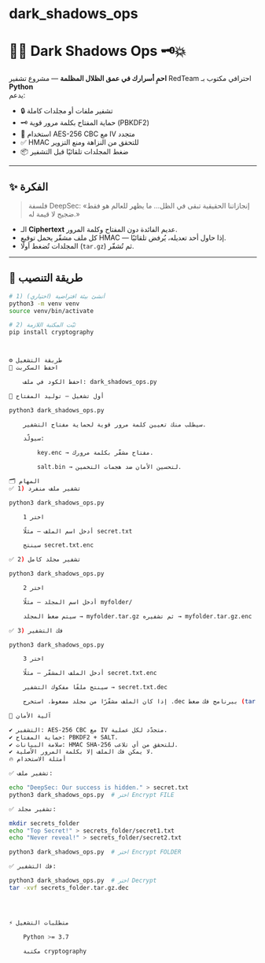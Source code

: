 # dark_shadows_ops

# 🕵️‍♂️ Dark Shadows Ops 🗝️💥

**احمِ أسرارك في عمق الظلال المظلمة** — مشروع تشفير RedTeam احترافي مكتوب بـ **Python**  
يدعم:
- 🔒 تشفير ملفات أو مجلدات كاملة
- 🗝️ حماية المفتاح بكلمة مرور قوية (PBKDF2)
- 📜 استخدام AES-256 CBC مع IV متجدد
- ✅ HMAC للتحقق من النزاهة ومنع التزوير
- 📦 ضغط المجلدات تلقائيًا قبل التشفير

---

## ✨ **الفكرة**
> فلسفة DeepSec: «إنجازاتنا الحقيقية تبقى في الظل… ما يظهر للعالم هو فقط ضجيج لا قيمة له.»

- الـ **Ciphertext** عديم الفائدة دون المفتاح وكلمة المرور.
- كل ملف مشفّر يحمل توقيع HMAC — إذا حاول أحد تعديله، يُرفض تلقائيًا.
- المجلدات تُضغط أولًا (`tar.gz`) ثم تُشفّر.

---

## 🚀 **طريقة التنصيب**

```bash
# 1) أنشئ بيئة افتراضية (اختياري)
python3 -m venv venv
source venv/bin/activate

# 2) ثبّت المكتبة اللازمة
pip install cryptography



⚙️ طريقة التشغيل
📜 احفظ السكربت

    احفظ الكود في ملف: dark_shadows_ops.py

🔑 أول تشغيل — توليد المفتاح

python3 dark_shadows_ops.py

    سيطلب منك تعيين كلمة مرور قوية لحماية مفتاح التشفير.

    سيولّد:

        key.enc → مفتاح مشفّر بكلمة مرورك.

        salt.bin → لتحسين الأمان ضد هجمات التخمين.

🗂️ المهام
✅ 1) تشفير ملف منفرد

python3 dark_shadows_ops.py

    اختر 1

    أدخل اسم الملف — مثلًا secret.txt

    سينتج secret.txt.enc

✅ 2) تشفير مجلد كامل

python3 dark_shadows_ops.py

    اختر 2

    أدخل اسم المجلد — مثلًا myfolder/

    سيتم ضغط المجلد → myfolder.tar.gz ثم تشفيره → myfolder.tar.gz.enc

✅ 3) فك التشفير

python3 dark_shadows_ops.py

    اختر 3

    أدخل الملف المشفّر — مثلًا secret.txt.enc

    سينتج ملفًا مفكوك التشفير → secret.txt.dec

    إذا كان الملف مشفّرًا من مجلد مضغوط، استخرج .dec ببرنامج فك ضغط (tar -xvf).

🔐 آلية الأمان

✔️ التشفير: AES-256 CBC مع IV متجدّد لكل عملية.
✔️ حماية المفتاح: PBKDF2 + SALT.
✔️ سلامة البيانات: HMAC SHA-256 للتحقق من أي تلاعب.
✔️ لا يمكن فك الملف إلا بكلمة المرور الأصلية.
🔥 أمثلة الاستخدام

✅ تشفير ملف:

echo "DeepSec: Our success is hidden." > secret.txt
python3 dark_shadows_ops.py  # اختر Encrypt FILE

✅ تشفير مجلد:

mkdir secrets_folder
echo "Top Secret!" > secrets_folder/secret1.txt
echo "Never reveal!" > secrets_folder/secret2.txt

python3 dark_shadows_ops.py  # اختر Encrypt FOLDER

✅ فك التشفير:

python3 dark_shadows_ops.py  # اختر Decrypt
tar -xvf secrets_folder.tar.gz.dec




⚡ متطلبات التشغيل

    Python >= 3.7

    مكتبة cryptography



